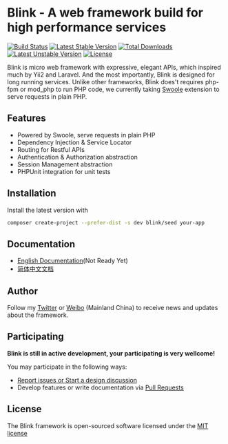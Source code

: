 Blink - A web framework build for high performance services
===========================================================

[![Build Status](https://travis-ci.org/bixuehujin/blink.svg?branch=master)](https://travis-ci.org/bixuehujin/blink)
[![Latest Stable Version](https://poser.pugx.org/blink/blink/v/stable)](https://packagist.org/packages/blink/blink)
[![Total Downloads](https://poser.pugx.org/blink/blink/downloads)](https://packagist.org/packages/blink/blink)
[![Latest Unstable Version](https://poser.pugx.org/blink/blink/v/unstable)](https://packagist.org/packages/blink/blink)
[![License](https://poser.pugx.org/blink/blink/license)](https://packagist.org/packages/blink/blink)

Blink is micro web framework with expressive, elegant APIs, which inspired much by Yii2 and Laravel. And the most
importantly, Blink is designed for long running services. Unlike other frameworks, Blink does't requires php-fpm or
mod_php to run PHP code, we currently taking [Swoole](https://github.com/swoole/swoole-src) extension to serve
requests in plain PHP.

## Features

* Powered by Swoole, serve requests in plain PHP
* Dependency Injection & Service Locator
* Routing for Restful APIs
* Authentication & Authorization abstraction
* Session Management abstraction
* PHPUnit integration for unit tests

## Installation

Install the latest version with

```bash
composer create-project --prefer-dist -s dev blink/seed your-app
```

## Documentation

 * [English Documentation](docs/en/README.md)(Not Ready Yet)
 * [简体中文文档](docs/zh-CN/README.md)

## Author

Follow my [Twitter](https://twitter.com/bixuehujin) or [Weibo](http://weibo.com/bixuehujin) (Mainland China) to receive news and updates about the framework.


## Participating

**Blink is still in active development, your participating is very wellcome!**

You may participate in the following ways:

* [Report issues or Start a design discussion](https://github.com/bixuehujin/blink/issues)
* Develop features or write documentation via [Pull Requests](https://github.com/bixuehujin/blink/pulls)


License
-------

The Blink framework is open-sourced software licensed under the [MIT license](http://opensource.org/licenses/MIT)
